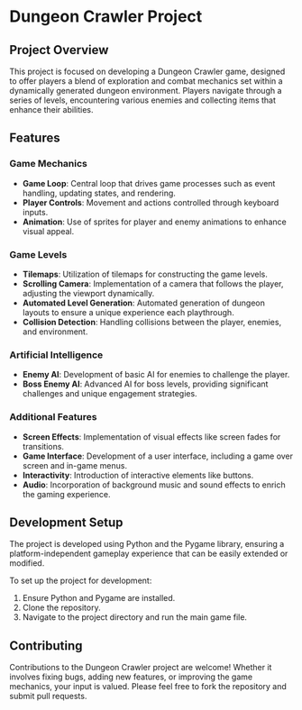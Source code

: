 # Dungeon Crawler Project

## Project Overview

This project is focused on developing a Dungeon Crawler game, designed to offer players a blend of exploration and combat mechanics set within a dynamically generated dungeon environment. Players navigate through a series of levels, encountering various enemies and collecting items that enhance their abilities.

## Features

### Game Mechanics

- **Game Loop**: Central loop that drives game processes such as event handling, updating states, and rendering.
- **Player Controls**: Movement and actions controlled through keyboard inputs.
- **Animation**: Use of sprites for player and enemy animations to enhance visual appeal.

### Game Levels

- **Tilemaps**: Utilization of tilemaps for constructing the game levels.
- **Scrolling Camera**: Implementation of a camera that follows the player, adjusting the viewport dynamically.
- **Automated Level Generation**: Automated generation of dungeon layouts to ensure a unique experience each playthrough.
- **Collision Detection**: Handling collisions between the player, enemies, and environment.

### Artificial Intelligence

- **Enemy AI**: Development of basic AI for enemies to challenge the player.
- **Boss Enemy AI**: Advanced AI for boss levels, providing significant challenges and unique engagement strategies.

### Additional Features

- **Screen Effects**: Implementation of visual effects like screen fades for transitions.
- **Game Interface**: Development of a user interface, including a game over screen and in-game menus.
- **Interactivity**: Introduction of interactive elements like buttons.
- **Audio**: Incorporation of background music and sound effects to enrich the gaming experience.

## Development Setup

The project is developed using Python and the Pygame library, ensuring a platform-independent gameplay experience that can be easily extended or modified.

To set up the project for development:

1. Ensure Python and Pygame are installed.
2. Clone the repository.
3. Navigate to the project directory and run the main game file.

## Contributing

Contributions to the Dungeon Crawler project are welcome! Whether it involves fixing bugs, adding new features, or improving the game mechanics, your input is valued. Please feel free to fork the repository and submit pull requests.
